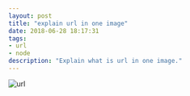 ```yaml
---
layout: post
title: "explain url in one image"
date: 2018-06-28 18:17:31
tags:
- url
- node
description: "Explain what is url in one image."
---
```


![url]({{site.url}}/assets/images/2018-06-28/1.png)
